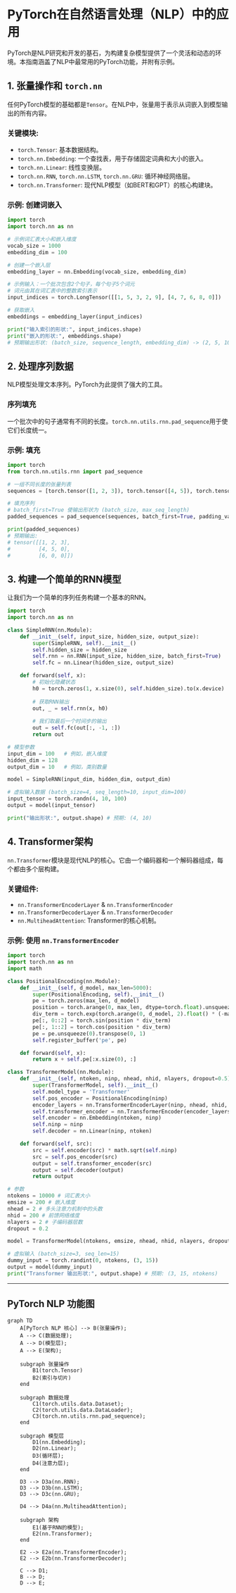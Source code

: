 # PyTorch在自然语言处理（NLP）中的应用

PyTorch是NLP研究和开发的基石，为构建复杂模型提供了一个灵活和动态的环境。本指南涵盖了NLP中最常用的PyTorch功能，并附有示例。

## 1. 张量操作和 `torch.nn`

任何PyTorch模型的基础都是`Tensor`。在NLP中，张量用于表示从词嵌入到模型输出的所有内容。

### 关键模块:
- `torch.Tensor`: 基本数据结构。
- `torch.nn.Embedding`: 一个查找表，用于存储固定词典和大小的嵌入。
- `torch.nn.Linear`: 线性变换层。
- `torch.nn.RNN`, `torch.nn.LSTM`, `torch.nn.GRU`: 循环神经网络层。
- `torch.nn.Transformer`: 现代NLP模型（如BERT和GPT）的核心构建块。

### 示例: 创建词嵌入

```python
import torch
import torch.nn as nn

# 示例词汇表大小和嵌入维度
vocab_size = 1000
embedding_dim = 100

# 创建一个嵌入层
embedding_layer = nn.Embedding(vocab_size, embedding_dim)

# 示例输入：一个批次包含2个句子，每个句子5个词元
# 词元由其在词汇表中的整数索引表示
input_indices = torch.LongTensor([[1, 5, 3, 2, 9], [4, 7, 6, 8, 0]])

# 获取嵌入
embeddings = embedding_layer(input_indices)

print("输入索引的形状:", input_indices.shape)
print("嵌入的形状:", embeddings.shape)
# 预期输出形状: (batch_size, sequence_length, embedding_dim) -> (2, 5, 100)
```

## 2. 处理序列数据

NLP模型处理文本序列。PyTorch为此提供了强大的工具。

### 序列填充
一个批次中的句子通常有不同的长度。`torch.nn.utils.rnn.pad_sequence`用于使它们长度统一。

### 示例: 填充

```python
import torch
from torch.nn.utils.rnn import pad_sequence

# 一组不同长度的张量列表
sequences = [torch.tensor([1, 2, 3]), torch.tensor([4, 5]), torch.tensor([6])]

# 填充序列
# batch_first=True 使输出形状为 (batch_size, max_seq_length)
padded_sequences = pad_sequence(sequences, batch_first=True, padding_value=0)

print(padded_sequences)
# 预期输出:
# tensor([[1, 2, 3],
#         [4, 5, 0],
#         [6, 0, 0]])
```

## 3. 构建一个简单的RNN模型

让我们为一个简单的序列任务构建一个基本的RNN。

```python
import torch
import torch.nn as nn

class SimpleRNN(nn.Module):
    def __init__(self, input_size, hidden_size, output_size):
        super(SimpleRNN, self).__init__()
        self.hidden_size = hidden_size
        self.rnn = nn.RNN(input_size, hidden_size, batch_first=True)
        self.fc = nn.Linear(hidden_size, output_size)

    def forward(self, x):
        # 初始化隐藏状态
        h0 = torch.zeros(1, x.size(0), self.hidden_size).to(x.device)
        
        # 获取RNN输出
        out, _ = self.rnn(x, h0)
        
        # 我们取最后一个时间步的输出
        out = self.fc(out[:, -1, :])
        return out

# 模型参数
input_dim = 100   # 例如，嵌入维度
hidden_dim = 128
output_dim = 10   # 例如，类别数量

model = SimpleRNN(input_dim, hidden_dim, output_dim)

# 虚拟输入数据 (batch_size=4, seq_length=10, input_dim=100)
input_tensor = torch.randn(4, 10, 100)
output = model(input_tensor)

print("输出形状:", output.shape) # 预期: (4, 10)
```

## 4. Transformer架构

`nn.Transformer`模块是现代NLP的核心。它由一个编码器和一个解码器组成，每个都由多个层构建。

### 关键组件:
- `nn.TransformerEncoderLayer` & `nn.TransformerEncoder`
- `nn.TransformerDecoderLayer` & `nn.TransformerDecoder`
- `nn.MultiheadAttention`: Transformer的核心机制。

### 示例: 使用 `nn.TransformerEncoder`

```python
import torch
import torch.nn as nn
import math

class PositionalEncoding(nn.Module):
    def __init__(self, d_model, max_len=5000):
        super(PositionalEncoding, self).__init__()
        pe = torch.zeros(max_len, d_model)
        position = torch.arange(0, max_len, dtype=torch.float).unsqueeze(1)
        div_term = torch.exp(torch.arange(0, d_model, 2).float() * (-math.log(10000.0) / d_model))
        pe[:, 0::2] = torch.sin(position * div_term)
        pe[:, 1::2] = torch.cos(position * div_term)
        pe = pe.unsqueeze(0).transpose(0, 1)
        self.register_buffer('pe', pe)

    def forward(self, x):
        return x + self.pe[:x.size(0), :]

class TransformerModel(nn.Module):
    def __init__(self, ntoken, ninp, nhead, nhid, nlayers, dropout=0.5):
        super(TransformerModel, self).__init__()
        self.model_type = 'Transformer'
        self.pos_encoder = PositionalEncoding(ninp)
        encoder_layers = nn.TransformerEncoderLayer(ninp, nhead, nhid, dropout, batch_first=True)
        self.transformer_encoder = nn.TransformerEncoder(encoder_layers, nlayers)
        self.encoder = nn.Embedding(ntoken, ninp)
        self.ninp = ninp
        self.decoder = nn.Linear(ninp, ntoken)

    def forward(self, src):
        src = self.encoder(src) * math.sqrt(self.ninp)
        src = self.pos_encoder(src)
        output = self.transformer_encoder(src)
        output = self.decoder(output)
        return output

# 参数
ntokens = 10000 # 词汇表大小
emsize = 200 # 嵌入维度
nhead = 2 # 多头注意力机制中的头数
nhid = 200 # 前馈网络维度
nlayers = 2 # 子编码器层数
dropout = 0.2

model = TransformerModel(ntokens, emsize, nhead, nhid, nlayers, dropout)

# 虚拟输入 (batch_size=3, seq_len=15)
dummy_input = torch.randint(0, ntokens, (3, 15))
output = model(dummy_input)
print("Transformer 输出形状:", output.shape) # 预期: (3, 15, ntokens)
```

---

## PyTorch NLP 功能图

```mermaid
graph TD
    A[PyTorch NLP 核心] --> B(张量操作);
    A --> C(数据处理);
    A --> D(模型层);
    A --> E(架构);

    subgraph 张量操作
        B1(torch.Tensor)
        B2(索引与切片)
    end

    subgraph 数据处理
        C1(torch.utils.data.Dataset);
        C2(torch.utils.data.DataLoader);
        C3(torch.nn.utils.rnn.pad_sequence);
    end

    subgraph 模型层
        D1(nn.Embedding);
        D2(nn.Linear);
        D3(循环层);
        D4(注意力层);
    end
    
    D3 --> D3a(nn.RNN);
    D3 --> D3b(nn.LSTM);
    D3 --> D3c(nn.GRU);
    
    D4 --> D4a(nn.MultiheadAttention);

    subgraph 架构
        E1(基于RNN的模型);
        E2(nn.Transformer);
    end
    
    E2 --> E2a(nn.TransformerEncoder);
    E2 --> E2b(nn.TransformerDecoder);

    C --> D1;
    B --> D;
    D --> E;

